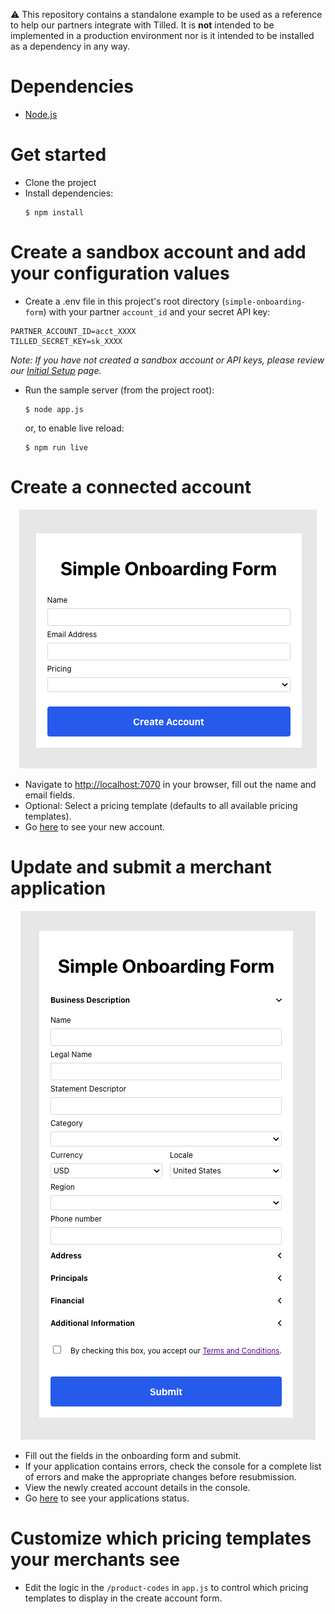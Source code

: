 :warning: This repository contains a standalone example to be used as a reference to help our partners integrate with Tilled. It is **not** intended to be implemented in a production environment nor is it intended to be installed as a dependency in any way.

# Dependencies

- [Node.js](https://nodejs.org)

# Get started

- Clone the project
- Install dependencies:
  ```
  $ npm install
  ```

# Create a sandbox account and add your configuration values

- Create a .env file in this project's root directory (`simple-onboarding-form`) with your partner
  `account_id` and your secret API key:

```
PARTNER_ACCOUNT_ID=acct_XXXX
TILLED_SECRET_KEY=sk_XXXX
```

_Note: If you have not created a sandbox account or API keys, please review our
[Initial Setup](https://docs.tilled.com/get-started-with-tilled/initial-setup)
page._

- Run the sample server (from the project root):

  ```
  $ node app.js
  ```

  or, to enable live reload:

  ```
  $ npm run live
  ```

# Create a connected account

<p align="center">
  <img src="img/create-account-form.png">
</p>

- Navigate to [http://localhost:7070](http://localhost:7070) in your browser,
  fill out the name and email fields.
- Optional: Select a pricing template (defaults to all available pricing
  templates).
- Go [here](https://sandbox-app.tilled.com/connected-accounts) to see your new
  account.

# Update and submit a merchant application

<p align="center">
  <img src="img/onboarding-form.png">
</p>

- Fill out the fields in the onboarding form and submit.
- If your application contains errors, check the console for a complete list of
  errors and make the appropriate changes before resubmission.
- View the newly created account details in the console.
- Go [here](https://sandbox-app.tilled.com/connected-accounts) to see your
  applications status.

# Customize which pricing templates your merchants see

- Edit the logic in the `/product-codes` in `app.js` to control which pricing
  templates to display in the create account form.
